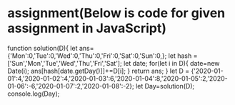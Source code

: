 # assignment(Below is code for given assignment in JavaScript)



function solution(D){
    let ans={'Mon':0,'Tue':0,'Wed':0,'Thu':0,'Fri':0,'Sat':0,'Sun':0,};
    let hash = ['Sun','Mon','Tue','Wed','Thu','Fri','Sat'];
    let date;
    for(let i in D){
        date=new Date(i);
        ans[hash[date.getDay()]]+=D[i];
    }
    return ans;
}
let D = {'2020-01-01':4,'2020-01-02':4,'2020-01-03':6,'2020-01-04':8,'2020-01-05':2,'2020-01-06':-6,'2020-01-07':2,'2020-01-08':-2};
let Day=solution(D);
console.log(Day);

